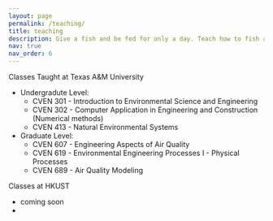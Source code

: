 ```yaml
---
layout: page
permalink: /teaching/
title: teaching
description: Give a fish and be fed for only a day. Teach how to fish and be free from hunger for the whole life. (授之以鱼不如授之以渔)
nav: true
nav_order: 6
---
```

Classes Taught at Texas A&M University
- Undergradute Level:
  - CVEN 301 - Introduction to Environmental Science and Engineering
  - CVEN 302 - Computer Application in Engineering and Construction (Numerical methods)
  - CVEN 413 - Natural Environmental Systems
- Graduate Level:
  - CVEN 607 - Engineering Aspects of Air Quality
  - CVEN 619 - Environmental Engineering Processes I - Physical Processes
  - CVEN 689 - Air Quality Modeling

Classes at HKUST
- coming soon
-
